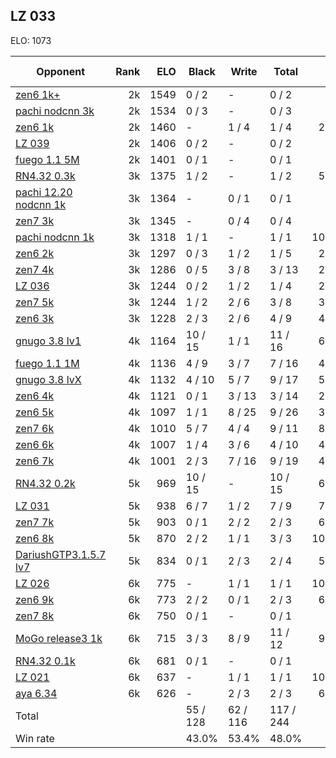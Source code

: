 ## LZ 033 ##

ELO: 1073

Opponent | Rank | ELO | Black | Write | Total | Win rate
---------|-----:|----:|-------|-------|-------|-------:
[zen6 1k+](zen6%201k+.md) | 2k | 1549 | 0 / 2 | - | 0 / 2 | 0.0%
[pachi nodcnn 3k](pachi%20nodcnn%203k.md) | 2k | 1534 | 0 / 3 | - | 0 / 3 | 0.0%
[zen6 1k](zen6%201k.md) | 2k | 1460 | - | 1 / 4 | 1 / 4 | 25.0%
[LZ 039](LZ%20039.md) | 2k | 1406 | 0 / 2 | - | 0 / 2 | 0.0%
[fuego 1.1 5M](fuego%201.1%205M.md) | 2k | 1401 | 0 / 1 | - | 0 / 1 | 0.0%
[RN4.32 0.3k](RN4.32%200.3k.md) | 3k | 1375 | 1 / 2 | - | 1 / 2 | 50.0%
[pachi 12.20 nodcnn 1k](pachi%2012.20%20nodcnn%201k.md) | 3k | 1364 | - | 0 / 1 | 0 / 1 | 0.0%
[zen7 3k](zen7%203k.md) | 3k | 1345 | - | 0 / 4 | 0 / 4 | 0.0%
[pachi nodcnn 1k](pachi%20nodcnn%201k.md) | 3k | 1318 | 1 / 1 | - | 1 / 1 | 100.0%
[zen6 2k](zen6%202k.md) | 3k | 1297 | 0 / 3 | 1 / 2 | 1 / 5 | 20.0%
[zen7 4k](zen7%204k.md) | 3k | 1286 | 0 / 5 | 3 / 8 | 3 / 13 | 23.1%
[LZ 036](LZ%20036.md) | 3k | 1244 | 0 / 2 | 1 / 2 | 1 / 4 | 25.0%
[zen7 5k](zen7%205k.md) | 3k | 1244 | 1 / 2 | 2 / 6 | 3 / 8 | 37.5%
[zen6 3k](zen6%203k.md) | 3k | 1228 | 2 / 3 | 2 / 6 | 4 / 9 | 44.4%
[gnugo 3.8 lv1](gnugo%203.8%20lv1.md) | 4k | 1164 | 10 / 15 | 1 / 1 | 11 / 16 | 68.8%
[fuego 1.1 1M](fuego%201.1%201M.md) | 4k | 1136 | 4 / 9 | 3 / 7 | 7 / 16 | 43.8%
[gnugo 3.8 lvX](gnugo%203.8%20lvX.md) | 4k | 1132 | 4 / 10 | 5 / 7 | 9 / 17 | 52.9%
[zen6 4k](zen6%204k.md) | 4k | 1121 | 0 / 1 | 3 / 13 | 3 / 14 | 21.4%
[zen6 5k](zen6%205k.md) | 4k | 1097 | 1 / 1 | 8 / 25 | 9 / 26 | 34.6%
[zen7 6k](zen7%206k.md) | 4k | 1010 | 5 / 7 | 4 / 4 | 9 / 11 | 81.8%
[zen6 6k](zen6%206k.md) | 4k | 1007 | 1 / 4 | 3 / 6 | 4 / 10 | 40.0%
[zen6 7k](zen6%207k.md) | 4k | 1001 | 2 / 3 | 7 / 16 | 9 / 19 | 47.4%
[RN4.32 0.2k](RN4.32%200.2k.md) | 5k | 969 | 10 / 15 | - | 10 / 15 | 66.7%
[LZ 031](LZ%20031.md) | 5k | 938 | 6 / 7 | 1 / 2 | 7 / 9 | 77.8%
[zen7 7k](zen7%207k.md) | 5k | 903 | 0 / 1 | 2 / 2 | 2 / 3 | 66.7%
[zen6 8k](zen6%208k.md) | 5k | 870 | 2 / 2 | 1 / 1 | 3 / 3 | 100.0%
[DariushGTP3.1.5.7 lv7](DariushGTP3.1.5.7%20lv7.md) | 5k | 834 | 0 / 1 | 2 / 3 | 2 / 4 | 50.0%
[LZ 026](LZ%20026.md) | 6k | 775 | - | 1 / 1 | 1 / 1 | 100.0%
[zen6 9k](zen6%209k.md) | 6k | 773 | 2 / 2 | 0 / 1 | 2 / 3 | 66.7%
[zen7 8k](zen7%208k.md) | 6k | 750 | 0 / 1 | - | 0 / 1 | 0.0%
[MoGo release3 1k](MoGo%20release3%201k.md) | 6k | 715 | 3 / 3 | 8 / 9 | 11 / 12 | 91.7%
[RN4.32 0.1k](RN4.32%200.1k.md) | 6k | 681 | 0 / 1 | - | 0 / 1 | 0.0%
[LZ 021](LZ%20021.md) | 6k | 637 | - | 1 / 1 | 1 / 1 | 100.0%
[aya 6.34](aya%206.34.md) | 6k | 626 | - | 2 / 3 | 2 / 3 | 66.7%
Total | | | 55 / 128 | 62 / 116 | 117 / 244 | 
Win rate| | | 43.0% | 53.4% | 48.0% | 
